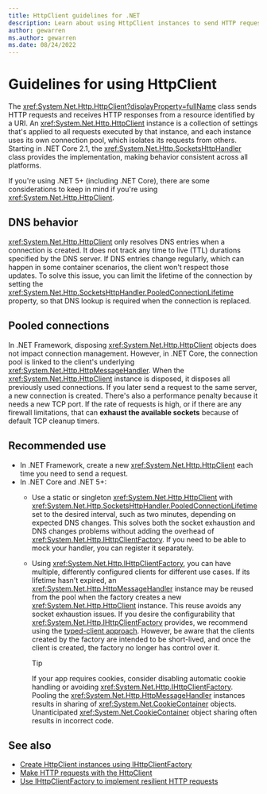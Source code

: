 ```yaml
---
title: HttpClient guidelines for .NET
description: Learn about using HttpClient instances to send HTTP requests and how you can manage clients using IHttpClientFactory in your .NET apps.
author: gewarren
ms.author: gewarren
ms.date: 08/24/2022
---
```


# Guidelines for using HttpClient

The <xref:System.Net.Http.HttpClient?displayProperty=fullName> class sends HTTP requests and receives HTTP responses from a resource identified by a URI. An <xref:System.Net.Http.HttpClient> instance is a collection of settings that's applied to all requests executed by that instance, and each instance uses its own connection pool, which isolates its requests from others. Starting in .NET Core 2.1, the <xref:System.Net.Http.SocketsHttpHandler> class provides the implementation, making behavior consistent across all platforms.

If you're using .NET 5+ (including .NET Core), there are some considerations to keep in mind if you're using <xref:System.Net.Http.HttpClient>.

## DNS behavior

<xref:System.Net.Http.HttpClient> only resolves DNS entries when a connection is created. It does not track any time to live (TTL) durations specified by the DNS server. If DNS entries change regularly, which can happen in some container scenarios, the client won't respect those updates. To solve this issue, you can limit the lifetime of the connection by setting the <xref:System.Net.Http.SocketsHttpHandler.PooledConnectionLifetime> property, so that DNS lookup is required when the connection is replaced.

## Pooled connections

In .NET Framework, disposing <xref:System.Net.Http.HttpClient> objects does not impact connection management. However, in .NET Core, the connection pool is linked to the client's underlying <xref:System.Net.Http.HttpMessageHandler>. When the <xref:System.Net.Http.HttpClient> instance is disposed, it disposes all previously used connections. If you later send a request to the same server, a new connection is created. There's also a performance penalty because it needs a new TCP port. If the rate of requests is high, or if there are any firewall limitations, that can **exhaust the available sockets** because of default TCP cleanup timers.

## Recommended use

- In .NET Framework, create a new <xref:System.Net.Http.HttpClient> each time you need to send a request.
- In .NET Core and .NET 5+:
  - Use a static or singleton <xref:System.Net.Http.HttpClient> with <xref:System.Net.Http.SocketsHttpHandler.PooledConnectionLifetime> set to the desired interval, such as two minutes, depending on expected DNS changes. This solves both the socket exhaustion and DNS changes problems without adding the overhead of <xref:System.Net.Http.IHttpClientFactory>. If you need to be able to mock your handler, you can register it separately.
  - Using <xref:System.Net.Http.IHttpClientFactory>, you can have multiple, differently configured clients for different use cases. If its lifetime hasn't expired, an <xref:System.Net.Http.HttpMessageHandler> instance may be reused from the pool when the factory creates a new <xref:System.Net.Http.HttpClient> instance. This reuse avoids any socket exhaustion issues. If you desire the configurability that <xref:System.Net.Http.IHttpClientFactory> provides, we recommend using the [typed-client approach](../../../core/extensions/httpclient-factory.md#typed-clients). However, be aware that the clients created by the factory are intended to be short-lived, and once the client is created, the factory no longer has control over it.

    > [!TIP]
    > If your app requires cookies, consider disabling automatic cookie handling or avoiding <xref:System.Net.Http.IHttpClientFactory>. Pooling the <xref:System.Net.Http.HttpMessageHandler> instances results in sharing of <xref:System.Net.CookieContainer> objects. Unanticipated <xref:System.Net.CookieContainer> object sharing often results in incorrect code.

## See also

- [Create HttpClient instances using IHttpClientFactory](../../../core/extensions/httpclient-factory.md)
- [Make HTTP requests with the HttpClient](httpclient.md)
- [Use IHttpClientFactory to implement resilient HTTP requests](../../../architecture/microservices/implement-resilient-applications/use-httpclientfactory-to-implement-resilient-http-requests.md)
